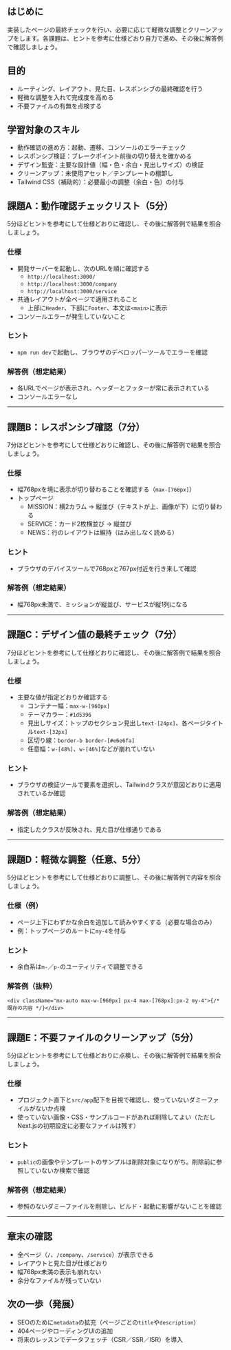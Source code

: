 ## はじめに
実装したページの最終チェックを行い、必要に応じて軽微な調整とクリーンアップをします。各課題は、ヒントを参考に仕様どおり自力で進め、その後に解答例で確認しましょう。

## 目的

- ルーティング、レイアウト、見た目、レスポンシブの最終確認を行う
- 軽微な調整を入れて完成度を高める
- 不要ファイルの有無を点検する

## 学習対象のスキル

- 動作確認の進め方：起動、遷移、コンソールのエラーチェック
- レスポンシブ検証：ブレークポイント前後の切り替えを確かめる
- デザイン監査：主要な設計値（幅・色・余白・見出しサイズ）の検証
- クリーンアップ：未使用アセット／テンプレートの棚卸し
- Tailwind CSS（補助的）：必要最小の調整（余白・色）の付与

## 課題A：動作確認チェックリスト（5分）

5分ほどヒントを参考にして仕様どおりに確認し、その後に解答例で結果を照合しましょう。

### 仕様

- 開発サーバーを起動し、次のURLを順に確認する
  - `http://localhost:3000/`
  - `http://localhost:3000/company`
  - `http://localhost:3000/service`
- 共通レイアウトが全ページで適用されること
  - 上部に`Header`、下部に`Footer`、本文は`<main>`に表示
- コンソールエラーが発生していないこと

### ヒント

- `npm run dev`で起動し、ブラウザのデベロッパーツールでエラーを確認

### 解答例（想定結果）

- 各URLでページが表示され、ヘッダーとフッターが常に表示されている
- コンソールエラーなし

---

## 課題B：レスポンシブ確認（7分）

7分ほどヒントを参考にして仕様どおりに確認し、その後に解答例で結果を照合しましょう。

### 仕様

- 幅768pxを境に表示が切り替わることを確認する（`max-[768px]`）
- トップページ
  - MISSION：横2カラム → 縦並び（テキストが上、画像が下）に切り替わる
  - SERVICE：カード2枚横並び → 縦並び
  - NEWS：行のレイアウトは維持（はみ出しなく読める）

### ヒント

- ブラウザのデバイスツールで768pxと767px付近を行き来して確認

### 解答例（想定結果）

- 幅768px未満で、ミッションが縦並び、サービスが縦1列になる

---

## 課題C：デザイン値の最終チェック（7分）

7分ほどヒントを参考にして仕様どおりに確認し、その後に解答例で結果を照合しましょう。

### 仕様

- 主要な値が指定どおりか確認する
  - コンテナー幅：`max-w-[960px]`
  - テーマカラー：`#1d5396`
  - 見出しサイズ：トップのセクション見出し`text-[24px]`、各ページタイトル`text-[32px]`
  - 区切り線：`border-b border-[#e6e6fa]`
  - 任意幅：`w-[48%]`、`w-[46%]`などが崩れていない

### ヒント

- ブラウザの検証ツールで要素を選択し、Tailwindクラスが意図どおりに適用されているか確認

### 解答例（想定結果）

- 指定したクラスが反映され、見た目が仕様通りである

---

## 課題D：軽微な調整（任意、5分）

5分ほどヒントを参考にして仕様どおりに調整し、その後に解答例で内容を照合しましょう。

### 仕様（例）

- ページ上下にわずかな余白を追加して読みやすくする（必要な場合のみ）
- 例：トップページのルートに`my-4`を付与

### ヒント

- 余白系は`m-`／`p-`のユーティリティで調整できる

### 解答例（抜粋）

```tsx
<div className="mx-auto max-w-[960px] px-4 max-[768px]:px-2 my-4">{/* 既存の内容 */}</div>
```

---

## 課題E：不要ファイルのクリーンアップ（5分）

5分ほどヒントを参考にして仕様どおりに点検し、その後に解答例で結果を照合しましょう。

### 仕様

- プロジェクト直下と`src/app`配下を目視で確認し、使っていないダミーファイルがないか点検
- 使っていない画像・CSS・サンプルコードがあれば削除してよい（ただしNext.jsの初期設定に必要なファイルは残す）

### ヒント

- `public`の画像やテンプレートのサンプルは削除対象になりがち。削除前に参照していないか検索で確認

### 解答例（想定結果）

- 参照のないダミーファイルを削除し、ビルド・起動に影響がないことを確認

---

## 章末の確認

- 全ページ（`/`、`/company`、`/service`）が表示できる
- レイアウトと見た目が仕様どおり
- 幅768px未満の表示も崩れない
- 余分なファイルが残っていない

## 次の一歩（発展）

- SEOのために`metadata`の拡充（ページごとの`title`や`description`）
- 404ページやローディングUIの追加
- 将来のレッスンでデータフェッチ（CSR／SSR／ISR）を導入
